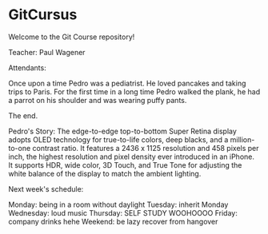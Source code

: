 # GitCursus

Welcome to the Git Course repository!

Teacher:
Paul Wagener

Attendants:


Once upon a time Pedro was a pediatrist. He loved pancakes and taking trips to Paris.
For the first time in a long time Pedro walked the plank, he had a parrot on his shoulder and
was wearing puffy pants.

The end.


Pedro's Story:
The edge-to-edge top-to-bottom Super Retina display adopts OLED technology for true-to-life colors, deep blacks, and a million-to-one contrast ratio. It features a 2436 x 1125 resolution and 458 pixels per inch, the highest resolution and pixel density ever introduced in an iPhone. It supports HDR, wide color, 3D Touch, and True Tone for adjusting the white balance of the display to match the ambient lighting.


Next week's schedule:

Monday: being in a room without daylight
Tuesday: inherit Monday
Wednesday: loud music
Thursday:  SELF STUDY WOOHOOOO
Friday: company drinks hehe
Weekend: be lazy recover from hangover
